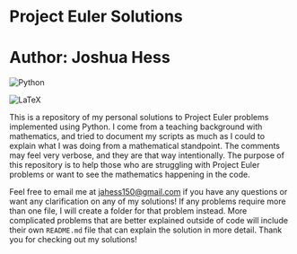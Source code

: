 # Project Euler Solutions
# Author: Joshua Hess

![Python](https://img.shields.io/badge/python-3670A0?style=for-the-badge&logo=python&logoColor=ffdd54)

![LaTeX](https://img.shields.io/badge/latex-%23008080.svg?style=for-the-badge&logo=latex&logoColor=white)

This is a repository of my personal solutions to Project Euler problems implemented using Python. I come from a teaching background with mathematics, and tried to document my scripts as much as I could to explain what I was doing from a mathematical standpoint. The comments may feel very verbose, and they are that way intentionally. The purpose of this repository is to help those who are struggling with Project Euler problems or want to see the mathematics happening in the code.

Feel free to email me at jahess150@gmail.com if you have any questions or want any clarification on any of my solutions! If any problems require more than one file, I will create a folder for that problem instead. More complicated problems that are better explained outside of code will include their own `README.md` file that can explain the solution in more detail. Thank you for checking out my solutions!